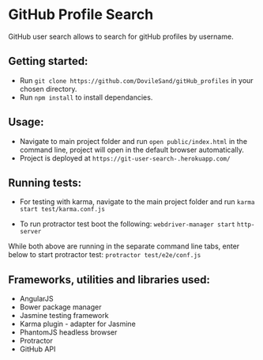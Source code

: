 GitHub Profile Search
======================

GitHub user search allows to search for gitHub profiles by username.

Getting started:
----------------
* Run `git clone https://github.com/DovileSand/gitHub_profiles` in your chosen directory.
* Run `npm install` to install dependancies.


Usage:
------

* Navigate to main project folder and run `open public/index.html` in the command line, project will open in the default browser automatically.
* Project is deployed at `https://git-user-search-.herokuapp.com/`


Running tests:
--------------

* For testing with karma, navigate to the main project folder and run `karma start test/karma.conf.js`

* To run protractor test boot the following:
`webdriver-manager start`
`http-server`

While both above are running in the separate command line tabs, enter below to start protractor test:
`protractor test/e2e/conf.js`


Frameworks, utilities and libraries used:
------------------------------
* AngularJS
* Bower package manager
* Jasmine testing framework
* Karma plugin - adapter for Jasmine
* PhantomJS headless browser
* Protractor
* GitHub API
